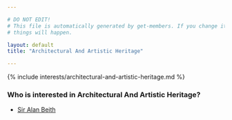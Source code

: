 ```yaml
---

# DO NOT EDIT!
# This file is automatically generated by get-members. If you change it, bad
# things will happen.

layout: default
title: "Architectural And Artistic Heritage"

---
```


{% include interests/architectural-and-artistic-heritage.md %}

### Who is interested in Architectural And Artistic Heritage?


* [Sir Alan Beith](../members/sir-alan-beith.html)
